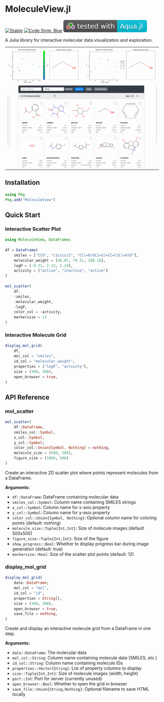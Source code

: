 # MoleculeView.jl

[![Stable](https://img.shields.io/badge/docs-stable-blue.svg)](#installation)
[![Code Style: Blue](https://img.shields.io/badge/code%20style-blue-4495d1.svg)](https://github.com/JuliaDiff/BlueStyle)
[![Aqua QA](https://raw.githubusercontent.com/JuliaTesting/Aqua.jl/master/badge.svg)](https://github.com/JuliaTesting/Aqua.jl)

A Julia library for interactive molecular data visualization and exploration. 

<table>
  <tr>
    <td><img src="assets/scatter_demo_cont.gif" alt="Grid Demo" width="400"/></td>
    <td><img src="assets/scatter_demo_cat.gif" alt="Categorical Scatter Demo" width="400"/></td>
  </tr>
  <tr>
    <td colspan="2" align="center"><img src="assets/grid_demo.gif" alt="Continuous Scatter Demo" width="500"/></td>
  </tr>
</table>

## Installation

```julia
using Pkg
Pkg.add("MoleculeView")
```

## Quick Start

### Interactive Scatter Plot

```julia
using MoleculeView, DataFrames

df = DataFrame(
    smiles = ["CCO", "c1ccccc1", "CC(=O)OC1=CC=CC=C1C(=O)O"],
    molecular_weight = [46.07, 78.11, 180.16],
    logP = [-0.31, 2.13, 1.19],
    activity = ["active", "inactive", "active"]
)

mol_scatter(
    df,
    :smiles,
    :molecular_weight,
    :logP,
    color_col = :activity,
    markersize = 12
)
```

### Interactive Molecule Grid

```julia
display_mol_grid(
    df,
    mol_col = "smiles",
    id_col = "molecular_weight",
    properties = ["logP", "activity"],
    size = (300, 300),
    open_browser = true,
)
```

## API Reference

### mol_scatter

```julia
mol_scatter(
    df::DataFrame,
    smiles_col::Symbol,
    x_col::Symbol,
    y_col::Symbol;
    color_col::Union{Symbol, Nothing} = nothing,
    molecule_size = (500, 500),
    figure_size = (1000, 500)
) 
```

Create an interactive 2D scatter plot where points represent molecules from a DataFrame.

**Arguments:**
- `df::DataFrame`: DataFrame containing molecular data
- `smiles_col::Symbol`: Column name containing SMILES strings
- `x_col::Symbol`: Column name for x-axis property
- `y_col::Symbol`: Column name for y-axis property
- `color_col::Union{Symbol, Nothing}`: Optional column name for coloring points (default: nothing)
- `molecule_size::Tuple{Int,Int}`: Size of molecule images (default 500x500)
- `figure_size::Tuple{Int,Int}`: Size of the figure
- `show_progress::Bool`: Whether to display progress bar during image generation (default: true)
- `markersize::Real`: Size of the scatter plot points (default: 12)

### display_mol_grid

```julia
display_mol_grid(
    data::DataFrame;
    mol_col = "mol",
    id_col = "id",
    properties = String[],
    size = (300, 300),
    open_browser = true,
    save_file = nothing,
) 
```

Create and display an interactive molecule grid from a DataFrame in one step.

**Arguments:**
- `data::DataFrame`: The molecular data
- `mol_col::String`: Column name containing molecule data (SMILES, etc.)
- `id_col::String`: Column name containing molecule IDs
- `properties::Vector{String}`: List of property columns to display
- `size::Tuple{Int,Int}`: Size of molecule images (width, height)
- `port::Int`: Port for server (currently unused)
- `open_browser::Bool`: Whether to open the grid in browser
- `save_file::Union{String,Nothing}`: Optional filename to save HTML locally